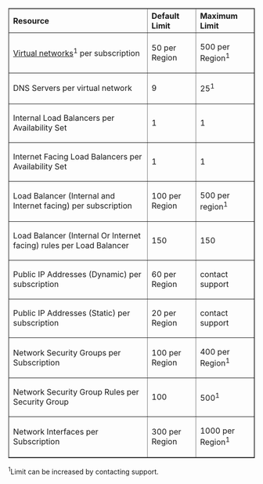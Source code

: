 <table cellspacing="0" border="1">
<tr>
   <th align="left" valign="middle">Resource</th>
   <th align="left" valign="middle">Default Limit</th>
   <th align="left" valign="middle">Maximum Limit </th>
</tr>
<tr>
   <td valign="middle"><p><a href="../virtual-network/virtual-networks-overview.md">Virtual networks</a><sup>1</sup> per subscription</p></td>
   <td valign="middle"><p>50 per Region</td>
   <td valign="middle"><p>500 per Region<sup>1</sup></p></td>

</tr>
<tr>
   <td valign="middle"><p>DNS Servers per virtual network</p></td>
   <td valign="middle"><p>9</td>
   <td valign="middle"><p>25<sup>1</sup></p></td>

</tr>
<tr>
   <td valign="middle"><p>Internal Load Balancers per Availability Set</p></td>
   <td valign="middle"><p>1</p></td>
   <td valign="middle"><p>1</p></td>
</tr>
<tr>
   <td valign="middle"><p>Internet Facing Load Balancers per Availability Set</p></td>
   <td valign="middle"><p>1</p></td>
   <td valign="middle"><p>1</p></td>
</tr>
<tr>
   <td valign="middle"><p>Load Balancer (Internal and Internet facing) per subscription</p></td>
   <td valign="middle"><p>100 per Region</p></td>
   <td valign="middle"><p>500 per region<sup>1</sup></p></td>
</tr>
<tr>
   <td valign="middle"><p>Load Balancer (Internal Or Internet facing) rules per Load Balancer</p></td>
   <td valign="middle"><p>150</p></td>
   <td valign="middle"><p>150</p></td>
</tr>
<tr>
   <td valign="middle"><p>Public IP Addresses (Dynamic) per subscription</p></td>
   <td valign="middle"><p>60 per Region</sup></p></td>
   <td valign="middle"><p>contact support</p></td>
</tr>
<tr>
   <td valign="middle"><p>Public IP Addresses (Static) per subscription</p></td>
   <td valign="middle"><p>20 per Region</p></td>
   <td valign="middle"><p>contact support</p></td>
</tr>
<tr>
   <td valign="middle"><p>Network Security Groups per Subscription</p></td>
   <td valign="middle"><p>100 per Region</p></td>
   <td valign="middle"><p>400 per Region<sup>1</sup></p></td>
</tr>
<tr>
   <td valign="middle"><p>Network Security Group Rules per Security Group</p></td>
   <td valign="middle"><p>100</p></td>
   <td valign="middle"><p>500<sup>1</sup></p></td>
</tr>
<tr>
   <td valign="middle"><p>Network Interfaces per Subscription</p></td>
   <td valign="middle"><p>300 per Region</p></td>
   <td valign="middle"><p>1000 per Region<sup>1</sup></p></td>
</tr>
</table>

<sup>1</sup>Limit can be increased by contacting support.

